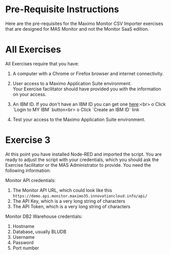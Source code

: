 # Pre-Requisite Instructions

Here are the pre-requisites for the Maximo Monitor CSV Importer exercises that are designed for MAS Monitor and not the Monitor SaaS edition.

# All Exercises

All Exercises require that you have:

1.  A computer with a Chrome or Firefox browser and internet connectivity.

2.  User access to a Maximo Application Suite environment.<br>
Your Exercise facilitator should have provided you with the information on your access.

3.  An IBM ID.  If you don't have an IBM ID you can get one [here](https://www.ibm.com/account/reg/signup?):<br>
o Click `Login to MY IBM` button<br>
o Click `Create an IBM ID` link

4.  Test your access to the Maximo Application Suite environment.

# Exercise 3

At this point you have installed Node-RED and imported the script. You are ready to adjust the script with your credentials, which you should ask the Exercise facilitator or the MAS Administrator to provide. You need the following information:</br>

Monitor API credentials:

1.  The Monitor API URL, which could look like this `https://demo.api.monitor.maximo35.innovationcloud.info/api/`
2.  The API Key, which is a very long string of characters
3.  The API Token, which is a very long string of characters

Monitor DB2 Warehouse credentials:

1.  Hostname
2.  Database, usually BLUDB
3.  Username
4.  Password
5.  Port number

